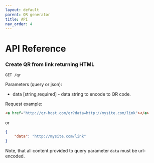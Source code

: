 ```yaml
---
layout: default
parent: QR generator
title: API
nav_order: 4
---
```


API Reference
=============

### Create QR from link returning HTML

`GET /qr`

Parameters (query or json):
- data [string,required] - data string to encode to QR code.

Request example:

```html
<a href="http://qr-host.com/qr?data=http://mysite.com/link"></a>
```

or

```json
{
    "data": "http://mysite.com/link"
}
```

Note, that all content provided to query parameter `data` must be url-encoded.